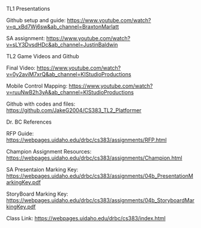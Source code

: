 

TL1 Presentations

Github setup and guide: https://www.youtube.com/watch?v=q_xBd7Wj6sw&ab_channel=BraxtonMarlatt

SA assignment: https://www.youtube.com/watch?v=sLY3DvsdHDc&ab_channel=JustinBaldwin


TL2 Game Videos and Github


Final Video: https://www.youtube.com/watch?v=0y2aviM7xrQ&ab_channel=KIStudioProductions

Mobile Control Mapping: https://www.youtube.com/watch?v=ruuNwB2h3yA&ab_channel=KIStudioProductions

Github with codes and files: https://github.com/JakeG2004/CS383_TL2_Platformer


Dr. BC References


RFP Guide: https://webpages.uidaho.edu/drbc/cs383/assignments/RFP.html

Champion Assignment Resources: https://webpages.uidaho.edu/drbc/cs383/assignments/Champion.html

SA Presentaion Marking Key: https://webpages.uidaho.edu/drbc/cs383/assignments/04b_PresentationMarkingKey.pdf

StoryBoard Marking Key: https://webpages.uidaho.edu/drbc/cs383/assignments/04b_StoryboardMarkingKey.pdf

Class Link: https://webpages.uidaho.edu/drbc/cs383/index.html
